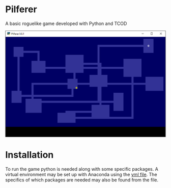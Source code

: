 # Pilferer
A basic roguelike game developed with Python and TCOD

<img align="center" src="https://github.com/Sebastian-dm/pilferer/blob/master/assets/screenshot.png?raw=true">

# Installation
To run the game python is needed along with some specific packages. A virtual environment may be set up with Anaconda using the <a href="https://github.com/Sebastian-dm/pilferer/blob/master/env/roguelike.yml">yml file</a>. The specifics of which packages are needed may also be found from the file.